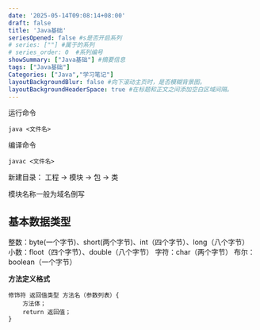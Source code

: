 ```yaml
---
date: '2025-05-14T09:08:14+08:00'
draft: false
title: 'Java基础'
seriesOpened: false #s是否开启系列
# series: [""] #属于的系列 
# series_order: 0  #系列编号
showSummary: ["Java基础"] #摘要信息
tags: ["Java基础"]
Categories: ["Java","学习笔记"]
layoutBackgroundBlur: false #向下滚动主页时，是否模糊背景图。
layoutBackgroundHeaderSpace: true #在标题和正文之间添加空白区域间隔。
---
```



运行命令  
~~~
java <文件名>
~~~

编译命令  
~~~
javac <文件名>
~~~


新建目录：
工程 -> 模块 -> 包 -> 类

模块名称一般为域名倒写


## 基本数据类型

整数：byte(一个字节)、short(两个字节)、int（四个字节）、long（八个字节）  
小数：floot（四个字节）、double（八个字节）
字符：char（两个字节）
布尔：boolean（一个字节）

**方法定义格式**

~~~
修饰符 返回值类型 方法名（参数列表）{
    方法体；
    return 返回值；
}
~~~